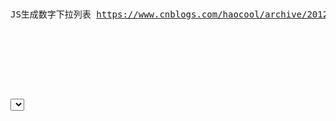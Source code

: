 ```note
```

<div id="Div1">
</div>
<pre id="Pre2">

JS生成数字下拉列表
https://www.cnblogs.com/haocool/archive/2012/06/27/2565716.html

<html>
<head>
<title></title>
<script language="javascript">
    //生成数字下拉列表（选中项，起始数字，结束数字）
    function CreateOption(str1, str2, str3) {
        var CreateOption = "";
        for (var i = str2; i <= str3; i++) {
            CreateOption += "<option value=" + i;
            if (str1 == i) {
                CreateOption += "\" selected>" + i + "</option>";
            }
            else {
                CreateOption += "\">" + i + "</option>";
            }
        }
        document.write(CreateOption);
    }
</script>
</head>
<body>
<select >
<script type="text/javascript">CreateOption('1','1','20')</script>
</select>
</body>
</html>

</pre>

<script src="https://cdn.jsdelivr.net/npm/jquery@3.5.1/dist/jquery.min.js"></script>

<link rel="stylesheet" href="https://cdn.jsdelivr.net/gh/fancyapps/fancybox@3.5.7/dist/jquery.fancybox.min.css" />
<script src="https://cdn.jsdelivr.net/gh/fancyapps/fancybox@3.5.7/dist/jquery.fancybox.min.js"></script>

<script type="text/javascript">

setTimeout(function(){
  Div1.innerHTML = parseURL(Pre2.innerHTML);
},0);

var __urlRegex = /(\b(https?|ftp|file):\/\/[-A-Z0-9+&@#\/%?=~_|!:,.;]*[-A-Z0-9+&@#\/%=~_|])/ig;
var __imgRegex = /\.(?:jpe?g|gif|png)$/i;

function parseURL($string){

    var exp = __urlRegex;
    return $string.replace(exp,function(match){
            __imgRegex.lastIndex=0;
            if(__imgRegex.test(match)){
                return '<a data-fancybox="gallery" href="' + match.replace("/p=700", "")
                 + '"><img src="' + match.replace("/p=700", "")+'" width="64"></a>';
            }
            else{
                return '<br><a href="' + match + '" target="_blank">' + match + '</a><br><br>';
            }
        }
    );
}

</script>
